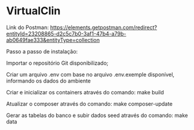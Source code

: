 # VirtualClin

Link do Postman:
https://elements.getpostman.com/redirect?entityId=23208865-d2c5c7b0-3af1-47b4-a79b-ab0649fae333&entityType=collection

Passo a passo de instalação:

Importar o repositório Git disponibilizado;

Criar um arquivo .env com base no arquivo .env.exemple disponível, informando os dados do ambiente

Criar e inicializar os containers através do comando: make build

Atualizar o composer através do comando: make composer-update

Gerar as tabelas do banco e subir dados seed através do comando: make data

